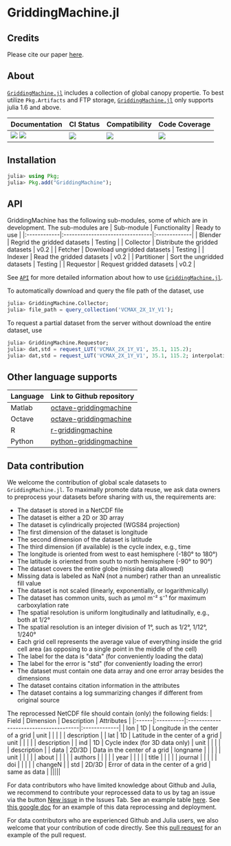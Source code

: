 # GriddingMachine.jl

<!-- Links and shortcuts -->
[gm-url]: https://github.com/CliMA/GriddingMachine.jl
[gm-api]: https://CliMA.github.io/GriddingMachine.jl/stable/API/

[dev-img]: https://img.shields.io/badge/docs-dev-blue.svg
[dev-url]: https://CliMA.github.io/GriddingMachine.jl/dev/

[rel-img]: https://img.shields.io/badge/docs-stable-blue.svg
[rel-url]: https://CliMA.github.io/GriddingMachine.jl/stable/

[st-img]: https://github.com/CliMA/GriddingMachine.jl/workflows/JuliaStable/badge.svg?branch=main
[st-url]: https://github.com/CliMA/GriddingMachine.jl/actions?query=branch%3A"main"++workflow%3A"JuliaStable"

[min-img]: https://github.com/CliMA/GriddingMachine.jl/workflows/Julia-1.6/badge.svg?branch=main
[min-url]: https://github.com/CliMA/GriddingMachine.jl/actions?query=branch%3A"main"++workflow%3A"Julia-1.6"

[cov-img]: https://codecov.io/gh/CliMA/GriddingMachine.jl/branch/main/graph/badge.svg
[cov-url]: https://codecov.io/gh/CliMA/GriddingMachine.jl


## Credits

Please cite our paper [here](https://www.nature.com/articles/s41597-022-01346-x).

## About
[`GriddingMachine.jl`][gm-url] includes a collection of global canopy propertie. To best utilize `Pkg.Artifacts` and FTP storage, [`GriddingMachine.jl`][gm-url] only supports julia 1.6 and above.

| Documentation                                   | CI Status             | Compatibility           | Code Coverage           |
|:------------------------------------------------|:----------------------|:------------------------|:------------------------|
| [![][dev-img]][dev-url] [![][rel-img]][rel-url] | [![][st-img]][st-url] | [![][min-img]][min-url] | [![][cov-img]][cov-url] |


## Installation
```julia
julia> using Pkg;
julia> Pkg.add("GriddingMachine");
```


## API
GriddingMachine has the following sub-modules, some of which are in development. The sub-modules are
| Sub-module  | Functionality                   | Ready to use |
|:------------|:--------------------------------|:-------------|
| Blender     | Regrid the gridded datasets     | Testing      |
| Collector   | Distribute the gridded datasets | v0.2         |
| Fetcher     | Download ungridded datasets     | Testing      |
| Indexer     | Read the gridded datasets       | v0.2         |
| Partitioner | Sort the ungridded datasets     | Testing      |
| Requestor   | Request gridded datasets        | v0.2         |

See [`API`][gm-api] for more detailed information about how to use [`GriddingMachine.jl`][gm-url].

To automatically download and query the file path of the dataset, use
```julia
julia> GriddingMachine.Collector;
julia> file_path = query_collection('VCMAX_2X_1Y_V1');
```

To request a partial dataset from the server without download the entire dataset, use
```julia
julia> GriddingMachine.Requestor;
julia> dat,std = request_LUT('VCMAX_2X_1Y_V1', 35.1, 115.2);
julia> dat,std = request_LUT('VCMAX_2X_1Y_V1', 35.1, 115.2; interpolation=true);
```


## Other language supports
| Language | Link to Github repository                                                   |
|:---------|:----------------------------------------------------------------------------|
| Matlab   | [octave-griddingmachine](https://github.com/Yujie-W/octave-griddingmachine) |
| Octave   | [octave-griddingmachine](https://github.com/Yujie-W/octave-griddingmachine) |
| R        | [r-griddingmachine](https://github.com/Yujie-W/r-griddingmachine)           |
| Python   | [python-griddingmachine](https://github.com/Yujie-W/python-griddingmachine) |


## Data contribution
We welcome the contribution of global scale datasets to `GriddingMachine.jl`. To maximally promote data reuse, we ask data owners to preprocess your datasets before sharing with us, the requirements
    are:
- The dataset is stored in a NetCDF file
- The dataset is either a 2D or 3D array
- The dataset is cylindrically projected (WGS84 projection)
- The first dimension of the dataset is longitude
- The second dimension of the dataset is latitude
- The third dimension (if available) is the cycle index, e.g., time
- The longitude is oriented from west to east hemisphere (-180° to 180°)
- The latitude is oriented from south to north hemisphere (-90° to 90°)
- The dataset covers the entire globe (missing data allowed)
- Missing data is labeled as NaN (not a number) rather than an unrealistic fill value
- The dataset is not scaled (linearly, exponentially, or logarithmically)
- The dataset has common units, such as μmol m⁻² s⁻¹ for maximum carboxylation rate
- The spatial resolution is uniform longitudinally and latitudinally, e.g., both at 1/2°
- The spatial resolution is an integer division of 1°, such as 1/2°, 1/12°, 1/240°
- Each grid cell represents the average value of everything inside the grid cell area (as opposing to a single point in the middle of the cell)
- The label for the data is "data" (for conveniently loading the data)
- The label for the error is "std" (for conveniently loading the error)
- The dataset must contain one data array and one error array besides the dimensions
- The dataset contains citation information in the attributes
- The dataset contains a log summarizing changes if different from original source

The reprocessed NetCDF file should contain (only) the following fields:
| Field | Dimension | Description                           | Attributes   |
|:------|:----------|:--------------------------------------|:-------------|
| lon   | 1D        | Longitude in the center of a grid     | unit         |
|       |           |                                       | description  |
| lat   | 1D        | Latitude in the center of a grid      | unit         |
|       |           |                                       | description  |
| ind   | 1D        | Cycle index (for 3D data only)        | unit         |
|       |           |                                       | description  |
| data  | 2D/3D     | Data in the center of a grid          | longname     |
|       |           |                                       | unit         |
|       |           |                                       | about        |
|       |           |                                       | authors      |
|       |           |                                       | year         |
|       |           |                                       | title        |
|       |           |                                       | journal      |
|       |           |                                       | doi          |
|       |           |                                       | changeN      |
| std   | 2D/3D     | Error of data in the center of a grid | same as data |
|||||

For data contributors who have limited knowledge about Github and Julia, we recommend to contribute your reprocessed data to us by tag an issue via the button
    [New issue](https://github.com/CliMA/GriddingMachine.jl/issues) in the Issues Tab. See an example table [here](https://github.com/CliMA/GriddingMachine.jl/issues/62#issuecomment-1097063134). See
    [this google doc](https://docs.google.com/document/d/1Q1M9SZAG_domwy8Awe5iFNZRv53RDkNG29qVuQQFYG4/edit?usp=sharing) for an example of this data reprocessing and deployment.

For data contributors who are experienced Github and Julia users, we also welcome that your contribution of code directly. See this [pull request](https://github.com/CliMA/GriddingMachine.jl/pull/68)
    for an example of the pull request.
